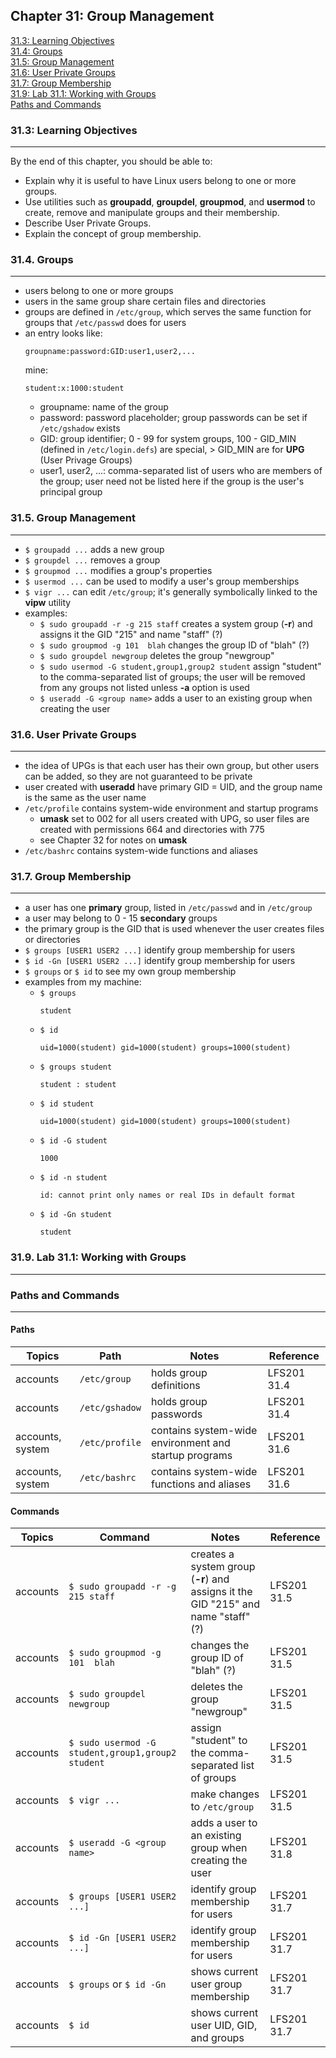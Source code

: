 Chapter 31: Group Management
----------------------------

[31.3: Learning Objectives](#313-learning-objectives)  
[31.4: Groups](#314-groups)  
[31.5: Group Management](#315-group-management)  
[31.6: User Private Groups](#316-user-private-groups)  
[31.7: Group Membership](#317-group-membership)  
[31.9: Lab 31.1: Working with Groups](#319-lab-311-working-with-groups)  
[Paths and Commands](#paths-and-commands)  
  
### 31.3: Learning Objectives
----
By the end of this chapter, you should be able to:
* Explain why it is useful to have Linux users belong to one or more groups.
* Use utilities such as **groupadd**, **groupdel**, **groupmod**, and **usermod** to create, remove and manipulate groups and their membership.
* Describe User Private Groups.
* Explain the concept of group membership.
  
### 31.4. Groups
----
* users belong to one or more groups
* users in the same group share certain files and directories
* groups are defined in `/etc/group`, which serves the same function for groups that `/etc/passwd` does for users
* an entry looks like:
    ```
    groupname:password:GID:user1,user2,...
    ```
    mine:
    ```
    student:x:1000:student
    ```
    * groupname: name of the group
    * password: password placeholder; group passwords can be set if `/etc/gshadow` exists
    * GID: group identifier; 0 - 99 for system groups, 100 - GID_MIN (defined in `/etc/login.defs`) are special, > GID_MIN are for **UPG** (User Privage Groups)
    * user1, user2, ...: comma-separated list of users who are members of the group; user need not be listed here if the group is the user's principal group
  
### 31.5. Group Management
----
* `$ groupadd ...` adds a new group
* `$ groupdel ...` removes a group
* `$ groupmod ...` modifies a group's properties
* `$ usermod ...` can be used to modify a user's group memberships
* `$ vigr ...` can edit `/etc/group`; it's generally symbolically linked to the **vipw** utility
* examples:
    * `$ sudo groupadd -r -g 215 staff` creates a system group (**-r**) and assigns it the GID "215" and name "staff" (?)
    * `$ sudo groupmod -g 101  blah` changes the group ID of "blah" (?)
    * `$ sudo groupdel newgroup` deletes the group "newgroup"
    * `$ sudo usermod -G student,group1,group2 student` assign "student" to the comma-separated list of groups; the user will be removed from any groups not listed unless **-a** option is used
    * `$ useradd -G <group name>` adds a user to an existing group when creating the user
  
### 31.6. User Private Groups
----
* the idea of UPGs is that each user has their own group, but other users can be added, so they are not guaranteed to be private
* user created with **useradd** have primary GID = UID, and the group name is the same as the user name
* `/etc/profile` contains system-wide environment and startup programs
    * **umask** set to 002 for all users created with UPG, so user files are created with permissions 664 and directories with 775
    * see Chapter 32 for notes on **umask**
* `/etc/bashrc` contains system-wide functions and aliases
  
### 31.7. Group Membership
----
* a user has one **primary** group, listed in `/etc/passwd` and in `/etc/group`
*  a user may belong to 0 - 15 **secondary** groups
* the primary group is the GID that is used whenever the user creates files or directories
* `$ groups [USER1 USER2 ...]` identify group membership for users
* `$ id -Gn [USER1 USER2 ...]` identify group membership for users
* `$ groups` or `$ id` to see my own group membership
* examples from my machine:
    * `$ groups`
        ```
        student
        ```
    * `$ id`
        ```
        uid=1000(student) gid=1000(student) groups=1000(student)
        ```
    * `$ groups student`
        ```
        student : student
        ```
    * `$ id student`
        ```
        uid=1000(student) gid=1000(student) groups=1000(student)
        ```
    * `$ id -G student`
        ```
        1000
        ```
    * `$ id -n student`
        ```
        id: cannot print only names or real IDs in default format
        ```
    * `$ id -Gn student`
        ```
        student
        ```
  
### 31.9. Lab 31.1: Working with Groups
----

### Paths and Commands
----
  
#### Paths  

Topics | Path | Notes | Reference
------ | ---- | ----- | ---------
accounts | `/etc/group` | holds group definitions | LFS201 31.4
accounts | `/etc/gshadow` | holds group passwords | LFS201 31.4
accounts, system | `/etc/profile` | contains system-wide environment and startup programs | LFS201 31.6
accounts, system | `/etc/bashrc` | contains system-wide functions and aliases | LFS201 31.6

#### Commands  

Topics | Command | Notes | Reference
------ | ------- | ----- | ---------
accounts | `$ sudo groupadd -r -g 215 staff` | creates a system group (**-r**) and assigns it the GID "215" and name "staff" (?) | LFS201 31.5
accounts | `$ sudo groupmod -g 101  blah` | changes the group ID of "blah" (?) | LFS201 31.5
accounts | `$ sudo groupdel newgroup` | deletes the group "newgroup" | LFS201 31.5
accounts | `$ sudo usermod -G student,group1,group2 student` | assign "student" to the comma-separated list of groups | LFS201 31.5
accounts | `$ vigr ...` | make changes to `/etc/group` | LFS201 31.5
accounts | `$ useradd -G <group name>` | adds a user to an existing group when creating the user | LFS201 31.8
accounts | `$ groups [USER1 USER2 ...]` | identify group membership for users | LFS201 31.7
accounts | `$ id -Gn [USER1 USER2 ...]` | identify group membership for users | LFS201 31.7
accounts | `$ groups` or `$ id -Gn` | shows current user group membership | LFS201 31.7
accounts | `$ id` | shows current user UID, GID, and groups | LFS201 31.7
